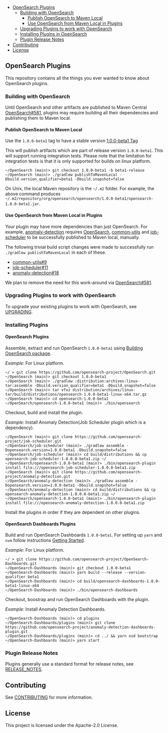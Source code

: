 - [OpenSearch Plugins](#opensearch-plugins)
    - [Building with OpenSearch](#building-with-opensearch)
        - [Publish OpenSearch to Maven Local](#publish-opensearch-to-maven-local)
        - [Use OpenSearch from Maven Local in Plugins](#use-opensearch-from-maven-local-in-plugins)
    - [Upgrading Plugins to work with OpenSearch](#upgrading-plugins-to-work-with-opensearch)
    - [Installing Plugins in OpenSearch](#installing-plugins-in-opensearch)
    - [Plugin Release Notes](#plugin-release-notes)
- [Contributing](#contributing)
- [License](#license)

## OpenSearch Plugins

This repository contains all the things you ever wanted to know about OpenSearch plugins.

### Building with OpenSearch

Until OpenSearch and other artifacts are published to Maven Central [OpenSearch#581](https://github.com/opensearch-project/OpenSearch/issues/581), plugins may require building all their dependencies and publishing them to Maven local.

#### Publish OpenSearch to Maven Local
Use the `1.0.0-beta1` tag to have a stable version [1.0.0-beta1 Tag](https://github.com/opensearch-project/OpenSearch/releases/tag/1.0.0-beta1) 

This will publish artifacts which are part of release version `1.0.0-beta1`.
This will support running integration tests. Please note that the limitation for integration tests is that it is only supported for builds on linux platform.

```
~/OpenSearch (main)> git checkout 1.0.0-beta1 -b beta1-release
~/OpenSearch (main)> ./gradlew publishToMavenLocal -Dbuild.version_qualifier=beta1 -Dbuild.snapshot=false
```

On Unix, the local Maven repository is the `~/.m2` folder. For example, the above command produces `~/.m2/repository/org/opensearch/opensearch/1.0.0-beta1/opensearch-1.0.0-beta1.jar`.

#### Use OpenSearch from Maven Local in Plugins

Your plugin may have more dependencies than just OpenSearch. For example, [anomaly-detection](https://github.com/opensearch-project/anomaly-detection) requires [OpenSearch](https://github.com/opensearch-project/OpenSearch), [common-utils](https://github.com/opensearch-project/common-utils) and [job-scheduler](https://github.com/opensearch-project/job-scheduler) to be successfully published to Maven local, manually. 

The following trivial build script changes were made to successfully run `./gradlew publishToMavenLocal` in each of these.

* [common-utils#9](https://github.com/opensearch-project/common-utils/pull/9)
* [job-scheduler#11](https://github.com/opensearch-project/job-scheduler/pull/11)
* [anomaly-detection#18](https://github.com/opensearch-project/anomaly-detection/pull/18)

We plan to remove the need for this work-around via [OpenSearch#581](https://github.com/opensearch-project/OpenSearch/issues/581).

### Upgrading Plugins to work with OpenSearch

To upgrade your existing plugins to work with OpenSearch, see [UPGRADING](./UPGRADING.md).

### Installing Plugins

#### OpenSearch Plugins

Assemble, extract and run OpenSearch `1.0.0-beta1` using [Building OpenSearch package](https://github.com/opensearch-project/OpenSearch/blob/main/TESTING.asciidoc#creating-packages).  

_Example_: For Linux platform.

```
~/ > git clone https://github.com/opensearch-project/OpenSearch.git
~/OpenSearch (main)> git checkout 1.0.0-beta1
~/OpenSearch (main)> ./gradlew :distribution:archives:linux-tar:assemble -Dbuild.version_qualifier=beta1 -Dbuild.snapshot=false
~/OpenSearch (main)> tar vfxz distribution/archives/linux-tar/build/distributions/opensearch-1.0.0-beta1-linux-x64.tar.gz
~/OpenSearch (main)> cd opensearch-1.0.0-beta1
~/OpenSearch/opensearch-1.0.0-beta1 (main)> ./bin/opensearch
```

Checkout, build and install the plugin.

_Example_: Install Anomaly Detection(Job Scheduler plugin which is a dependency).

```
~/OpenSearch (main)> git clone https://github.com/opensearch-project/job-scheduler.git
~/OpenSearch/job-scheduler (main)> ./gradlew assemble -Dopensearch.version=1.0.0-beta1 -Dbuild.snapshot=false
~/OpenSearch/job-scheduler (main)> cd build/distributions && cp opensearch-job-scheduler-1.0.0.0-beta1.zip ~/
~/OpenSearch/opensearch-1.0.0-beta1 (main)> ./bin/opensearch-plugin install file:///opensearch-job-scheduler-1.0.0.0-beta1.zip
~/OpenSearch (main)> git clone https://github.com/opensearch-project/anomaly-detection.git
~/OpenSearch/anomaly-detection (main)> ./gradlew assemble -Dopensearch.version=1.0.0-beta1 -Dbuild.snapshot=false
~/OpenSearch/anomaly-detection (main)> cd build/distributions && cp opensearch-anomaly-detection-1.0.0.0-beta1.zip ~/
~/OpenSearch/opensearch-1.0.0-beta1 (main)> ./bin/opensearch-plugin install file:///opensearch-anomaly-detection-1.0.0.0-beta1.zip
```

Install the plugins in order if they are dependent on other plugins.

#### OpenSearch Dashboards Plugins
Build and run OpenSearch Dashboards `1.0.0-beta1`. For setting up `yarn` and `nvm` follow instructions [Getting Started](https://github.com/opensearch-project/OpenSearch-Dashboards#getting-started).

_Example_: For Linux platform.

```
~/ > git clone https://github.com/opensearch-project/OpenSearch-Dashboards.git
~/OpenSearch-Dashboards (main)> git checkout 1.0.0-beta1
~/OpenSearch-Dashboards (main)> yarn build --release --version-qualifier beta1
~/OpenSearch-Dashboards (main)> cd build/opensearch-dashboards-1.0.0-beta1-linux-x64
~/OpenSearch-Dashboards (main)> ./bin/opensearch-dashboards
```

Checkout, boostrap and run OpenSearch Dashboards with the plugin.

_Example_: Install Anomaly Detection Dashboards.

```
~/OpenSearch-Dashboards (main)> cd plugins
~/OpenSearch-Dashboards/plugins (main)> git clone https://github.com/opensearch-project/anomaly-detection-dashboards-plugin.git
~/OpenSearch-Dashboards/plugins (main)> cd ../ && yarn osd bootstrap
~/OpenSearch-Dashboards (main)> yarn start
```


### Plugin Release Notes

Plugins generally use a standard format for release notes, see [RELEASE_NOTES](./RELEASE_NOTES.md).

## Contributing

See [CONTRIBUTING](CONTRIBUTING.md#security-issue-notifications) for more information.

## License

This project is licensed under the Apache-2.0 License.
